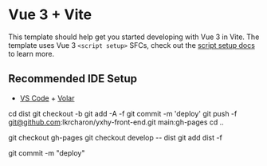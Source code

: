 # Vue 3 + Vite

This template should help get you started developing with Vue 3 in Vite. The template uses Vue 3 `<script setup>` SFCs, check out the [script setup docs](https://v3.vuejs.org/api/sfc-script-setup.html#sfc-script-setup) to learn more.

## Recommended IDE Setup

- [VS Code](https://code.visualstudio.com/) + [Volar](https://marketplace.visualstudio.com/items?itemName=Vue.volar)


cd dist
git checkout -b 
git add -A -f
git commit -m 'deploy'
git push -f git@github.com:lkrcharon/yxhy-front-end.git main:gh-pages
cd ..


git checkout gh-pages
git checkout develop -- dist
git add dist -f

git commit -m "deploy"

